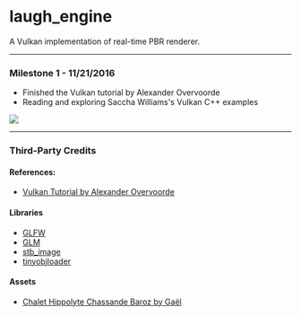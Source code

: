 # laugh_engine

A Vulkan implementation of real-time PBR renderer.

---

### Milestone 1 - 11/21/2016

* Finished the Vulkan tutorial by Alexander Overvoorde
* Reading and exploring Saccha Williams's Vulkan C++ examples

![](docs/demo001.gif)

---

### Third-Party Credits

#### References:
* [Vulkan Tutorial by Alexander Overvoorde](https://vulkan-tutorial.com)

#### Libraries
* [GLFW](http://www.glfw.org/)
* [GLM](http://glm.g-truc.net/0.9.8/index.html)
* [stb_image](https://github.com/nothings/stb)
* [tinyobjloader](https://github.com/syoyo/tinyobjloader)

#### Assets
* [Chalet Hippolyte Chassande Baroz by Gaël](https://skfb.ly/HDVU)
